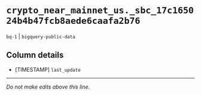 # `crypto_near_mainnet_us._sbc_17c165024b4b47fcb8aede6caafa2b76`
`bq-1` | `bigquery-public-data`

## Column details
* [TIMESTAMP] `last_update`

-------------------------------------------------------------------------------
*Do not make edits above this line.*
